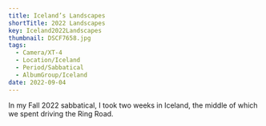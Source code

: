 ```yaml
---
title: Iceland’s Landscapes
shortTitle: 2022 Landscapes
key: Iceland2022Landscapes
thumbnail: DSCF7658.jpg
tags:
  - Camera/XT-4
  - Location/Iceland
  - Period/Sabbatical
  - AlbumGroup/Iceland
date: 2022-09-04
---
```

In my Fall 2022 sabbatical, I took two weeks in Iceland, the middle of which we spent driving the Ring Road.
